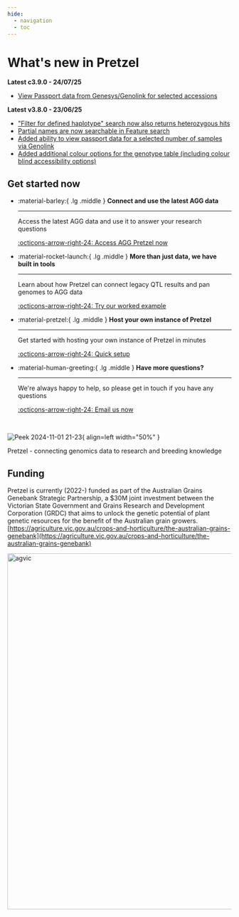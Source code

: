 ```yaml
---
hide:
  - navigation
  - toc
---
```


# What's new in Pretzel

**Latest c3.9.0 - 24/07/25**

- [View Passport data from Genesys/Genolink for selected accessions](/Basic-Functions/Genotype-tab/#viewing-passport-data-in-the-genotype-table)

**Latest v3.8.0 - 23/06/25**

- ["Filter for defined haplotype" search now also returns heterozygous hits](/Basic-Functions/Genotype-tab/#filtering-by-a-defined-haplotype)
- [Partial names are now searchable in Feature search](/Basic-Functions/Search-tab/#vcf-search-inputs)
- [Added ability to view passport data for a selected number of samples via Genolink](/Basic-Functions/Genotype-tab/#accessing-passport-data-for-selected-samples)
- [Added additional colour options for the genotype table (including colour blind accessibility options)](/Basic-Functions/Genotype-tab/#genotype-matrix-alternative-colour-theme)

## Get started now

<div class="grid cards" markdown>

-   :material-barley:{ .lg .middle } __Connect and use the latest AGG data__

    ---

    Access the latest AGG data and use it to answer your research questions

    [:octicons-arrow-right-24: Access AGG Pretzel now](https://agg.plantinformatics.io/)

-   :material-rocket-launch:{ .lg .middle } __More than just data, we have built in tools__

    ---

    Learn about how Pretzel can connect legacy QTL results and pan genomes to AGG data

    [:octicons-arrow-right-24: Try our worked example](User-Stories/User-story-3.md)


-   :material-pretzel:{ .lg .middle } __Host your own instance of Pretzel__

    ---

    Get started with hosting your own instance of Pretzel in minutes

    [:octicons-arrow-right-24: Quick setup](Self-Hosting/Quick-setup.md)

-   :material-human-greeting:{ .lg .middle } __Have more questions?__

    ---

    We're always happy to help, so please get in touch if you have any questions

    [:octicons-arrow-right-24: Email us now](mailto:gabriel.keeble-gagnere@agriculture.vic.gov.au)

</div>

<br>

![Peek 2024-11-01 21-23](https://github.com/user-attachments/assets/41daaab6-7123-4e09-aa42-eafd5180772e){ align=left width="50%" }

<div style="clear:both;" markdown>
Pretzel - connecting genomics data to research and breeding knowledge
</div>

## Funding
Pretzel is currently (2022-) funded as part of the Australian Grains Genebank Strategic Partnership, a $30M joint investment between the Victorian State Government and Grains Research and Development Corporation (GRDC) that aims to unlock the genetic potential of plant genetic resources for the benefit of the Australian grain growers. [https://agriculture.vic.gov.au/crops-and-horticulture/the-australian-grains-genebank](https://agriculture.vic.gov.au/crops-and-horticulture/the-australian-grains-genebank)


<img alt="agvic" src="https://pretzel-images-public.s3.ap-southeast-2.amazonaws.com/agvic_grdc.svg" width="800">
